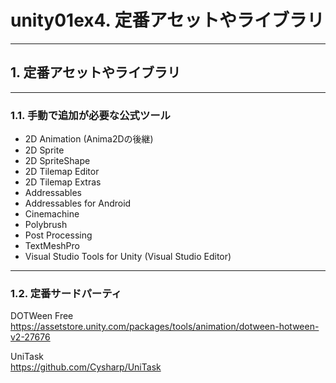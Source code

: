 # unity01ex4. 定番アセットやライブラリ
________________________________________
## 1. 定番アセットやライブラリ
________________________________________
### 1.1. 手動で追加が必要な公式ツール

- 2D Animation (Anima2Dの後継)
- 2D Sprite
- 2D SpriteShape
- 2D Tilemap Editor
- 2D Tilemap Extras
- Addressables
- Addressables for Android
- Cinemachine
- Polybrush
- Post Processing
- TextMeshPro
- Visual Studio Tools for Unity (Visual Studio Editor)
________________________________________
### 1.2. 定番サードパーティ

DOTWeen Free  
https://assetstore.unity.com/packages/tools/animation/dotween-hotween-v2-27676

UniTask  
https://github.com/Cysharp/UniTask